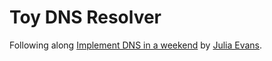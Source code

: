 # Toy DNS Resolver

Following along [Implement DNS in a weekend](https://implement-dns.wizardzines.com/) by [Julia Evans](https://jvns.ca/).